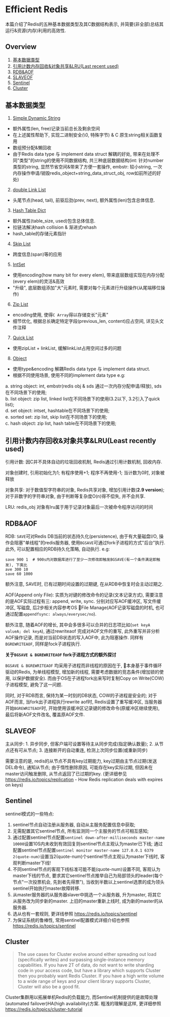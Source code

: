 # Efficient Redis

本篇介绍了Redis的五种基本数据类型及其C数据结构表示, 并简要(非全部)总结其运行&资源(内存)利用的高效性.

## Overview

1. [基本数据类型](#基本数据类型)
2. [引用计数内存回收&对象共享&LRU(Last recent used)](#引用计数内存回收&对象共享&LRU(Last-recent-used))
3. [RDB&AOF](#RDB&AOF)
4. [SLAVEOF](#SLAVEOF)
5. [Sentinel](#Sentinel)
6. [Cluster](#Cluster)

## 基本数据类型

1. [Simple Dynamic String](simple_dynamic_string.h)

- 额外属性(len, free)记录当前总长及剩余空间
- 在上述属性帮助下, 实现二进制安全(\0, 特殊字节) & C 原生string相关函数复用
- 数组预分配&懒回收
- 由于Redis data type 与 implement data struct 解耦的好处, 带来在处理不同"类型"的string的使用不同数据结构, 共三种底层数据结构(int: 针对number类型的string, 显然节省空间&带来了方便一套操作, embstr: 较小string, 一次内存操作申请/销毁redis_object+string_data_struct_obj, row如前所述的好处)

2. [double Link List](double_link_list.h)

- 头尾节点(head, tail), 前驱后劲(prev, next), 额外属性(len)包含总体信息.

3. [Hash Table Dict](hash_table_dict.h)

- 额外属性(table_size, used)包含总体信息.
- 拉链法解决hash collision & 渐进式rehash
- hash_table的存储元素指针

4. [Skip List](skip_list.h)

- 跨度信息(span)等的应用

5. [IntSet](int_set.h)

- 使用encoding(how many bit for every elem), 带来底层数组实现在内存分配(every elem)的灵活&高效
- "升级", 底层数组添加"大"元素时, 需要对每个元素进行升级操作(从尾端移位操作)

6. [Zip List](zip_list.h)

- encoding使用, 使得`C Array`得以存储变长"元素"
- 细节优化, 根据总长确定特定字段(previous_len, content)应占空间, 详见头文件注释

7. [Quick List]()

- 使用zipList + linkList, 缓解linkList占用空间过多的问题

8. [Object](redis_obj.h)

- 使用type&encoding 解耦Redis data type 与 implement data struct.
- 根据不同使用场景, 使用不同的implement data type e.g:

a. string object: int, embstr(redis obj & sds 通过一次内存分配申请/释放), sds在不同场景下的使用;  
b. list object: zip list, linked list在不同场景下的使用(3.2以下, 3.2引入了quick list);  
d. set object: intset, hashtable在不同场景下的使用;  
e. sorted set: zip list, skip list在不同场景下的使用;  
c. hash object: zip list, hash table在不同场景下的使用;  

## 引用计数内存回收&对象共享&LRU(Least recently used)

引用计数: 因C并不具体自动的垃圾回收机制, Redis通过引用计数机制, 回收内存. 

对象创建时, 引用初始化为1; 有程序使用+1; 程序不再使用-1; 当计数为0时, 对象被释放

对象共享: 对于数值型字符串的对象, Redis共享对象, 增加引用计数(**2.9 version**); 对于非数字的字符串对象, 由于判断等复杂度O(n)得不偿失, 并不会共享.

LRU: redis_obj 对象有lru属于用于记录对象最后一次被命令程序访问的时间

## RDB&AOF

RDB: `SAVE`可对Redis DB当前的状态持久化(persistence), 由于有大量磁盘I/O, 操作会阻塞"单线程"的redis服务器, 使用`BGSAVE`可通过fork子进程的方式"后台"执行. 此外, 可以配置相应的RDB持久化策略, 自动执行. e.g:

```config
save 900 1  # 900s内对数据库进行了至少一次修改即触发BGSAVE(有一个条件满足即触发), 下类比
ave 300 10
save 60 1000
```

额外注意, SAVE时, 已有过期时间设置的过期键, 在从RDB中恢复时会主动过期之.

AOF(Append only File): 实质为对键的修改命令的记录(文本记录方式), 需要注意的是AOF实际过程有三: append, write, sync. 分别对应写AOF缓冲区, 写文件缓冲区, 写磁盘, 后2步相关内容参考OS File Manage(AOF记录写磁盘的时机, 也可通过配置`appendfsync: always/everysec/no`).

额外注意, 随着AOF的增长, 其中会多很多可以合并的日志项比如(`set keyA valueA; del keyA`), 通过rewriteaof 完成对AOF文件的重写, 此外重写并非分析AOF操作记录, 而是对当前DB状态的写入AOF中, 此为阻塞操作. 同样有 `BGREWRITEAOF`, 同样是fock子进程执行.

**关于`BGSAVE & BGREWRITEAOF` fork子进程方式的额外探讨**

`BGSAVE & BGREWRITEAOF` 均采用子进程而非线程的原因在于, 本身基于事件循环驱动的Redis, 为单线程模型, 增加新的线程, 需要考虑数据的竞态条件(增加锁的使用, 以保护数据安全). 而由于OS在子进程fork出来写时复制Copy on Write(COW)子进程模型, 避免了这一问题.

同时, 对于RDB而言, 保持为某一时刻的DB状态, COW的子进程是安全的; 对于AOF而言, 当fork出子进程执行rewrite aof时, Redis设置了重写缓冲区, 当服务器开始`BGREWRITEAOF`时, 开始使用该缓冲区记录键的修改命令(原缓冲区继续使用), 最后将新AOF文件改名, 覆盖原AOF文件.

## SLAVEOF

主从同步: 1. 异步同步, 但客户端可设置等待主从同步完成(指定确认数量); 2. 从节点还有可从节点; 3. 连接断开的自动重连, 检测上次同步位置(或重新同步)

需要注意的是, redis的从节点不具有key过期能力, key过期由主节点过期(发送DEL命令), 通知从节点; 由于惰性删除原因, 可能存在key实际过期, 但因未在master访问触发删除, 从节点返回了已过期的key. (更详细参见 https://redis.io/topics/replication - How Redis replication deals with expires on keys)

## Sentinel

sentinel模式的一些特点:

1. sentinel节点自动注册从服务器, 自动从主服务配置信息中获取;
2. 无需配置其它sentinel节点, 所有监测同一个主服务的节点可相互感知;
3. 通过配置sentinel节点配置`sentinel down-after-milliseconds master-name 10000`设置10S内未收到有效回复则sentinel节点主观认为master已下线; 通过配置sentinel节点配置`sentinel monitor master-name 127.0.0.1 6379 2(quote-num)`设置当2(quote-num)个sentinel节点主观认为master下线时, 客观判断master下线!
4. 不同sentinel节点的客观下线标准可能不能(quote-num)设置不同, 客观认为master下线的节点, 要求其它sentinel节点推举自己为局部领头的leader(每个节点"一次投票机会, 先到者先得票"), 当收到半数以上sentinel选票的成为领头sentinel开始执行master故障转移.
5. 从master服务器的从服务器slaver中挑选一个从服务器, 升为master, 将其它从服务改为同步新的master. 上旧的master重新上线时, 成为新的master的从服务器.
6. 选从也有一套规则, 更详线参照 https://redis.io/topics/sentinel
7. 为保证系统的鲁棒性, 常用sentinel配置模式详细介绍也参照 https://redis.io/topics/sentinel

## Cluster

> The use cases for Cluster evolve around either spreading out load (specifically writes) and surpassing single-instance memory capabilities. If you have 2T of data, do not want to write sharding code in your access code, but have a library which supports Cluster then you probably want Redis Cluster. If you have a high write volume to a wide range of keys and your client library supports Cluster, Cluster will also be a good fit.

Cluster集群用以拓展单机Redis的负载能力, 而Sentinel机制提供的是故障处理(automated failover)HA(high availability)方案. 粗浅的理解是这样, 更详细参照 https://redis.io/topics/cluster-tutorial